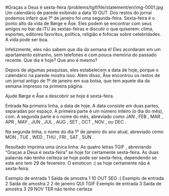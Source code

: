 #Graças a Deus é sexta-feira
/problems/tgif/file/statement/en/img-0001.jpg
Um calendário de parede exibindo a data 10 OUT. Dos restos do jornal podemos inferir que 1º de janeiro foi uma segunda-feira.
Sexta-feira é o ponto alto da vida de Børge e Åse. Eles podem se encontrar com seus amigos no bar da ITU às sextas-feiras e discutir o que quiserem: clima, esportes, editores favoritos, política, religião e fofocas sobre celebridades. A vida pode ser boa.

Infelizmente, eles não sabem que dia da semana é! Eles acordaram em um apartamento estranho, sem telefones e com pouca memória do passado recente. Que dia é hoje? Que ano é mesmo?

Depois de algumas pesquisas, eles estabelecem a data de hoje, porque o calendário na parede mostra isso. Além disso, Åse encontrou os restos de um jornal antigo de 1º de janeiro em sua bolsa, que tem aquele dia da semana impresso na primeira página.

Ajude Børge e Åse a descobrir se hoje é sexta-feira.

Entrada
Na primeira linha, a data de hoje. A data consiste em duas partes, separadas por espaço. A primeira parte é um número inteiro (o dia do mês), com. A segunda parte é o nome do mês, abreviado como JAN , FEB , MAR , APR , MAY , JUN , JUL , AUG , SET , OCT , NOV , ou DEC .

Na segunda linha, o nome do dia 1º de janeiro do ano atual, abreviado como MON , TUE , WED , THU , FRI , SAT , SUN .

Resultado
Imprima uma única linha: As quatro letras TGIF , abreviando “Graças a Deus é sexta-feira” se hoje for certamente sexta-feira. As duas palavras não tenho certeza se hoje pode ser sexta-feira, dependendo se este ano tem 29 de fevereiro. O emoticon :( se hoje certamente não é sexta-feira.

Exemplo de entrada 1	Saída de amostra 1
10 OUT
SEG
:(
Exemplo de entrada 2	Saída de amostra 2
2 de janeiro
QUI
TGIF
Exemplo de entrada 3	Saída de amostra 3
29 NOV
TER
não tenho certeza
